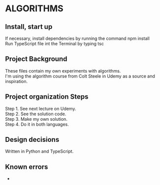 # ALGORITHMS

## Install, start up

If necessary, install dependencies by running the command npm install<br />
Run TypeScript file int the Terminal by typing tsc<br />

## Project Background

These files contain my own experiments with algorithms.<br />
I'm using the algorithm course from Colt Steele in Udemy as a source and inspiration.<br />

## Project organization Steps

Step 1. See next lecture on Udemy.<br />
Step 2. See the solution code.<br />
Step 3. Make my own solution.<br />
Step 4. Do it in both languages.<br />

## Design decisions

Written in Python and TypeScript.<br />

## Known errors

-
